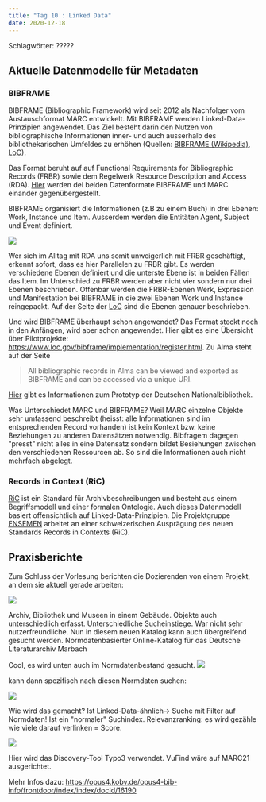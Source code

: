 ```yaml
---
title: "Tag 10 : Linked Data"
date: 2020-12-18
---
```


Schlagwörter: ?????



## Aktuelle Datenmodelle für Metadaten

### BIBFRAME
BIBFRAME (Bibliographic Framework) wird seit 2012 als Nachfolger vom Austauschformat MARC entwickelt. Mit BIBFRAME werden Linked-Data-Prinzipien angewendet. Das Ziel besteht darin den Nutzen von bibliographische Informationen inner- und auch ausserhalb des bibliothekarischen Umfeldes zu erhöhen (Quellen: [BIBFRAME (Wikipedia)](https://de.wikipedia.org/wiki/BIBFRAME), [LoC](https://www.loc.gov/bibframe/docs/bibframe2-model.html)).

Das Format beruht auf auf Functional Requirements for Bibliographic Records (FRBR) sowie dem Regelwerk Resource Description and Access (RDA).
[Hier](https://id.loc.gov/tools/bibframe/comparebf-lccn/2018958785.xml) werden dei beiden Datenformate BIBFRAME und MARC einander gegenübergestellt.

BIBFRAME organisiert die Informationen (z.B zu einem Buch) in drei Ebenen: Work, Instance und Item. Ausserdem werden die Entitäten  Agent, Subject und Event definiert.

![]({{site.baseurl}}/images/bf2-model.jpg)

Wer sich im Alltag mit RDA uns somit unweigerlich mit FRBR geschäftigt, erkennt sofort, dass es hier Parallelen zu FRBR gibt. Es werden verschiedene Ebenen definiert und die unterste Ebene ist in beiden Fällen das Item. Im Unterschied zu FRBR werden aber  nicht vier sondern nur drei Ebenen beschrieben. Offenbar werden die FRBR-Ebenen Werk, Expression und Manifestation bei BIBFRAME in die zwei Ebenen Work und Instance reingepackt. Auf der Seite der [LoC](https://www.loc.gov/bibframe/docs/bibframe2-model.html) sind die Ebenen genauer beschrieben. 

Und wird BIBFRAME überhaupt schon angewendet?
Das Format steckt noch in den Anfängen, wird aber schon angewendet. Hier gibt es eine Übersicht über Pilotprojekte: https://www.loc.gov/bibframe/implementation/register.html.
Zu Alma steht auf der Seite
> All bibliographic records in Alma can be viewed and exported as BIBFRAME and can be accessed via a unique URI.

[Hier](https://lists.dnb.de/pipermail/dini-ag-kim-bestandsdaten/2020-February/000173.html) gibt es Informationen zum Prototyp der Deutschen Nationalbibliothek.

Was Unterschiedet MARC und BIBFRAME?
Weil MARC einzelne Objekte sehr umfassend beschreibt (heisst: alle Informationen sind im entsprechenden Record vorhanden) ist kein Kontext bzw. keine Beziehungen zu anderen Datensätzen notwendig. Bibfragem dagegen "presst" nicht alles in eine Datensatz sondern bildet Besiehungen zwischen den verschiedenen Ressourcen ab. So sind die Informationen auch nicht  mehrfach abgelegt. 

### Records in Context (RiC)
[RiC](https://www.ica.org/en/records-contexts-german) ist ein Standard für Archivbeschreibungen und besteht aus einem Begriffsmodell und einer formalen Ontologie. Auch dieses Datenmodell basiert offensichtlich auf Linked-Data-Prinzipien. Die Projektgruppe [ENSEMEN](https://vsa-aas.ch/arbeitsgruppen/projektgruppe-ensemen/) arbeitet an einer schweizerischen Ausprägung des neuen Standards Records in Contexts (RiC).

## Praxisberichte
Zum Schluss der Vorlesung berichten die Dozierenden von einem Projekt, an dem sie aktuell gerade arbeiten: 


![]({{site.baseurl}}/images/marbach1.png)

Archiv, Bibliothek und Museen in einem Gebäude. Objekte auch unterschiedlich erfasst. Unterschiedliche Sucheinstiege. War nicht sehr nutzerfreundliche.
Nun in diesem neuen Katalog kann auch übergreifend gesucht werden.
Normdatenbasierter Online-Katalog für das Deutsche Literaturarchiv Marbach

Cool, es wird unten auch im Normdatenbestand gesucht.
![]({{site.baseurl}}/images/marbach2.png)

kann dann spezifisch nach diesen Normdaten suchen:

![]({{site.baseurl}}/images/marbach3.png)

Wie wird das gemacht? Ist Linked-Data-ähnlich-> Suche mit Filter auf Normdaten! Ist ein "normaler" Suchindex. Relevanzranking: es wird gezähle wie viele darauf verlinken = Score.

![]({{site.baseurl}}/images/marbach4.png)

Hier wird das Discovery-Tool Typo3 verwendet.  VuFind wäre auf MARC21 ausgerichtet.




Mehr Infos dazu:
https://opus4.kobv.de/opus4-bib-info/frontdoor/index/index/docId/16190
